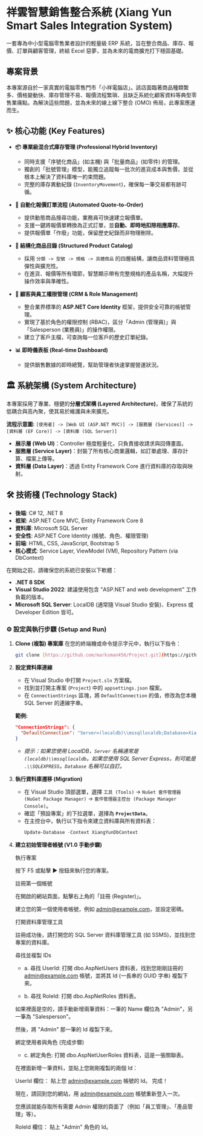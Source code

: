 # 祥雲智慧銷售整合系統 (Xiang Yun Smart Sales Integration System)

一套專為中小型電腦零售業者設計的輕量級 ERP 系統，旨在整合商品、庫存、報價、訂單與顧客管理，終結 Excel 惡夢，並為未來的電商擴充打下穩固基礎。

## 專案背景

本專案源自於一家真實的電腦零售門市「小祥電腦店」。該店面臨著商品種類繁多、價格變動快、庫存管理不易、報價流程繁瑣、且缺乏系統化顧客資料等典型零售業痛點。為解決這些問題，並為未來的線上線下整合 (OMO) 佈局，此專案應運而生。

## ✨ 核心功能 (Key Features)

* **📦 專業級混合式庫存管理 (Professional Hybrid Inventory)**
    * 同時支援「序號化商品」(如主機) 與「批量商品」(如零件) 的管理。
    * 獨創的「批號管理」模型，能獨立追蹤每一批次的進貨成本與售價，並從根本上解決了資料庫唯一約束問題。
    * 完整的庫存異動紀錄 (`InventoryMovement`)，確保每一筆交易都有跡可循。

* **📄 自動化報價訂單流程 (Automated Quote-to-Order)**
    * 提供動態商品搜尋功能，業務員可快速建立報價單。
    * 支援一鍵將報價單轉換為正式訂單，並**自動、即時地扣除相應庫存**。
    * 提供報價單「作廢」功能，保留歷史紀錄而非物理刪除。

* **🧩 結構化商品目錄 (Structured Product Catalog)**
    * 採用 `分類 -> 型號 -> 規格 -> 具體商品` 的四層結構，讓商品資料管理極具彈性與擴充性。
    * 在進貨、報價等所有環節，智慧顯示帶有完整規格的產品名稱，大幅提升操作效率與準確性。

* **👥 顧客與員工權限管理 (CRM & Role Management)**
    * 整合業界標準的 **ASP.NET Core Identity** 框架，提供安全可靠的帳號管理。
    * 實現了基於角色的權限控制 (RBAC)，區分「Admin (管理員)」與「Salesperson (業務員)」的操作權限。
    * 建立了客戶主檔，可查詢每一位客戶的歷史訂單紀錄。

* **📊 即時儀表板 (Real-time Dashboard)**
    * 提供銷售數據的即時總覽，幫助管理者快速掌握營運狀況。

## 🏛️ 系統架構 (System Architecture)

本專案採用了專業、穩健的**分層式架構 (Layered Architecture)**，確保了系統的低耦合與高內聚，使其易於維護與未來擴充。

**流程示意圖:**
`[使用者] -> [Web UI (ASP.NET MVC)] -> [服務層 (Services)] -> [資料層 (EF Core)] -> [資料庫 (SQL Server)]`

* **展示層 (Web UI)**：Controller 極度輕量化，只負責接收請求與回傳畫面。
* **服務層 (Service Layer)**：封裝了所有核心商業邏輯，如訂單處理、庫存計算、檔案上傳等。
* **資料層 (Data Layer)**：透過 Entity Framework Core 進行資料庫的存取與映射。

## 🛠️ 技術棧 (Technology Stack)

* **後端**: C# 12, .NET 8
* **框架**: ASP.NET Core MVC, Entity Framework Core 8
* **資料庫**: Microsoft SQL Server
* **安全性**: ASP.NET Core Identity (帳號、角色、權限管理)
* **前端**: HTML, CSS, JavaScript, Bootstrap 5
* **核心模式**: Service Layer, ViewModel (VM), Repository Pattern (via DbContext)

在開始之前，請確保您的系統已安裝以下軟體：

* **.NET 8 SDK**
* **Visual Studio 2022**: 建議使用包含 "ASP.NET and web development" 工作負載的版本。
* **Microsoft SQL Server**: LocalDB (通常隨 Visual Studio 安裝)、Express 或 Developer Edition 皆可。

### ⚙️ 設定與執行步驟 (Setup and Run)

1.  **Clone (複製) 專案庫**
    在您的終端機或命令提示字元中，執行以下指令：
    ```bash
    git clone [https://github.com/marksman456/Project.git](https://github.com/marksman456/Project.git)
    ```

2.  **設定資料庫連線**
    * 在 Visual Studio 中打開 `Project.sln` 方案檔。
    * 找到並打開主專案 (`Project`) 中的 `appsettings.json` 檔案。
    * 在 `ConnectionStrings` 區塊，將 `DefaultConnection` 的值，修改為您本機 SQL Server 的連線字串。

    **範例:**
    ```json
    "ConnectionStrings": {
      "DefaultConnection": "Server=(localdb)\\mssqllocaldb;Database=XiangYunDb_Dev;Trusted_Connection=True;MultipleActiveResultSets=true;TrustServerCertificate=True"
    }
    ```
    * *提示：如果您使用 LocalDB，`Server` 名稱通常是 `(localdb)\\mssqllocaldb`。如果您使用 SQL Server Express，則可能是 `.\\SQLEXPRESS`。`Database` 名稱可以自訂。*

3.  **執行資料庫遷移 (Migration)**
    * 在 Visual Studio 頂部選單，選擇 `工具 (Tools)` -> `NuGet 套件管理器 (NuGet Package Manager)` -> `套件管理器主控台 (Package Manager Console)`。
    * 確認「預設專案」的下拉選單，選擇為 **`ProjectData`**。
    * 在主控台中，執行以下指令來建立資料庫與所有資料表：
        ```powershell
        Update-Database -Context XiangYunDbContext
        ```

4. **建立初始管理者帳號 (V1.0 手動步驟)**
   
   執行專案
   
   按下 F5 或點擊 ▶ 按鈕來執行您的專案。
   
   註冊第一個帳號
   
   在開啟的網站頁面，點擊右上角的「註冊 (Register)」。
   
   建立您的第一個使用者帳號，例如 admin@example.com，並設定密碼。
   
   打開資料庫管理工具
   
   註冊成功後，請打開您的 SQL Server 資料庫管理工具 (如 SSMS)，並找到您專案的資料庫。
   
   尋找並複製 IDs
      
     * a. 尋找 UserId:
      打開 dbo.AspNetUsers 資料表，找到您剛剛註冊的 admin@example.com 帳號，並將其 Id (一長串的 GUID 字串) 複製下來。
      
     *  b. 尋找 RoleId:
      打開 dbo.AspNetRoles 資料表。
      
      如果裡面是空的，請手動新增兩筆資料：一筆的 Name 欄位為 "Admin"，另一筆為 "Salesperson"。
      
      然後，將 "Admin" 那一筆的 Id 複製下來。
      
      綁定使用者與角色 (完成步驟)
      
     * c. 綁定角色:
      打開 dbo.AspNetUserRoles 資料表，這是一張關聯表。
      
      在裡面新增一筆資料，並貼上您剛剛複製的兩個 Id：
      
      UserId 欄位： 貼上您 admin@example.com 帳號的 Id。
      完成！
   
      現在，請回到您的網站，用 admin@example.com 帳號重新登入一次。
   
      您應該就能存取所有需要 Admin 權限的頁面了（例如「員工管理」、「產品管理」等）。
      
      RoleId 欄位： 貼上 "Admin" 角色的 Id。
